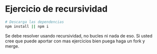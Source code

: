 # Ejercicio de recursividad
```sh
# Descarga las dependencias
npm install || npm i
```

Se debe resolver usando recursividad, no bucles ni nada de eso. Si usted cree que puede aportar con mas ejercicios bien puega haga un fork y merge.